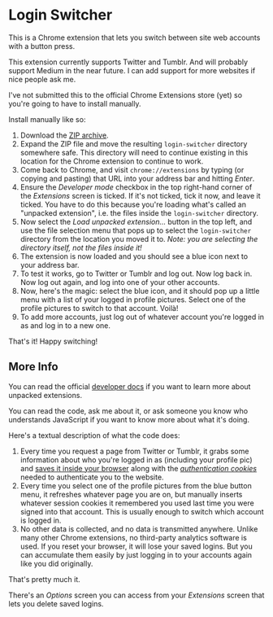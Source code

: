 # Login Switcher

This is a Chrome extension that lets you switch between site web accounts with a button press.

This extension currently supports Twitter and Tumblr. And will probably support Medium in the near future. I can add support for more websites if nice people ask me.

I've not submitted this to the official Chrome Extensions store (yet) so you're going to have to install manually.

Install manually like so:

1. Download the [ZIP archive](https://gitlab.com/nslater/login-switcher/repository/archive.zip?ref=master).
2. Expand the ZIP file and move the resulting `login-switcher` directory somewhere safe. This directory will need to continue existing in this location for the Chrome extension to continue to work.
3. Come back to Chrome, and visit `chrome://extensions` by typing (or copying and pasting) that URL into your address bar and hitting *Enter*.
4. Ensure the *Developer mode* checkbox in the top right-hand corner of the *Extensions* screen is ticked. If it's not ticked, tick it now, and leave it ticked. You have to do this because you're loading what's called an "unpacked extension", i.e. the files inside the `login-switcher` directory.
5. Now select the *Load unpacked extension…* button in the top left, and use the file selection menu that pops up to select the `login-switcher` directory from the location you moved it to. *Note: you are selecting the directory itself, not the files inside it!*
6. The extension is now loaded and you should see a blue icon next to your address bar.
7. To test it works, go to Twitter or Tumblr and log out. Now log back in. Now log out again, and log into one of your other accounts.
8. Now, here's the magic: select the blue icon, and it should pop up a little menu with a list of your logged in profile pictures. Select one of the profile pictures to switch to that account. Voilà!
9. To add more accounts, just log out of whatever account you're logged in as and log in to a new one.

That's it! Happy switching!

## More Info

You can read the official [developer docs](https://developer.chrome.com/extensions/getstarted#unpacked) if you want to learn more about unpacked extensions.

You can read the code, ask me about it, or ask someone you know who understands JavaScript if you want to know more about what it's doing.

Here's a textual description of what the code does:

1. Every time you request a page from Twitter or Tumblr, it grabs some information about who you're logged in as (including your profile pic) and [saves it inside your browser](https://developer.chrome.com/extensions/storage) along with the [*authentication cookies*](https://en.wikipedia.org/wiki/HTTP_cookie) needed to authenticate you to the website.
2. Every time you select one of the profile pictures from the blue button menu, it refreshes whatever page you are on, but manually inserts whatever session cookies it remembered you used last time you were signed into that account. This is usually enough to switch which account is logged in.
3. No other data is collected, and no data is transmitted anywhere. Unlike many other Chrome extensions, no third-party analytics software is used. If you reset your browser, it will lose your saved logins. But you can accumulate them easily by just logging in to your accounts again like you did originally.

That's pretty much it.

There's an *Options* screen you can access from your *Extensions* screen that lets you delete saved logins.


